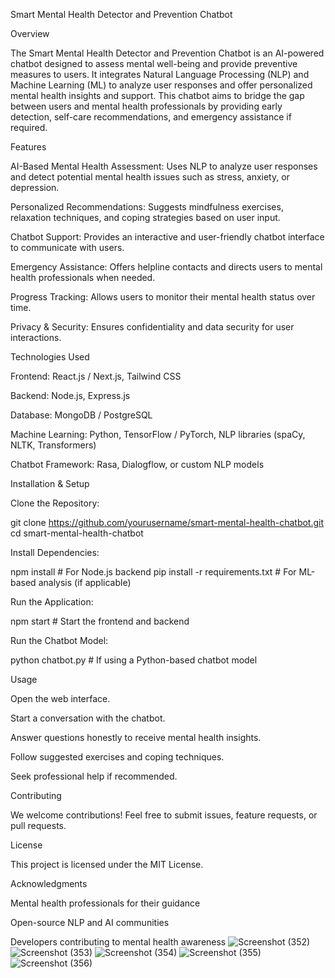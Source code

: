Smart Mental Health Detector and Prevention Chatbot

Overview

The Smart Mental Health Detector and Prevention Chatbot is an AI-powered chatbot designed to assess mental well-being and provide preventive measures to users. It integrates Natural Language Processing (NLP) and Machine Learning (ML) to analyze user responses and offer personalized mental health insights and support. This chatbot aims to bridge the gap between users and mental health professionals by providing early detection, self-care recommendations, and emergency assistance if required.

Features

AI-Based Mental Health Assessment: Uses NLP to analyze user responses and detect potential mental health issues such as stress, anxiety, or depression.

Personalized Recommendations: Suggests mindfulness exercises, relaxation techniques, and coping strategies based on user input.

Chatbot Support: Provides an interactive and user-friendly chatbot interface to communicate with users.

Emergency Assistance: Offers helpline contacts and directs users to mental health professionals when needed.

Progress Tracking: Allows users to monitor their mental health status over time.

Privacy & Security: Ensures confidentiality and data security for user interactions.

Technologies Used

Frontend: React.js / Next.js, Tailwind CSS

Backend: Node.js, Express.js

Database: MongoDB / PostgreSQL

Machine Learning: Python, TensorFlow / PyTorch, NLP libraries (spaCy, NLTK, Transformers)

Chatbot Framework: Rasa, Dialogflow, or custom NLP models

Installation & Setup

Clone the Repository:

git clone https://github.com/yourusername/smart-mental-health-chatbot.git
cd smart-mental-health-chatbot

Install Dependencies:

npm install  # For Node.js backend
pip install -r requirements.txt  # For ML-based analysis (if applicable)

Run the Application:

npm start  # Start the frontend and backend

Run the Chatbot Model:

python chatbot.py  # If using a Python-based chatbot model

Usage

Open the web interface.

Start a conversation with the chatbot.

Answer questions honestly to receive mental health insights.

Follow suggested exercises and coping techniques.

Seek professional help if recommended.

Contributing

We welcome contributions! Feel free to submit issues, feature requests, or pull requests.

License

This project is licensed under the MIT License.

Acknowledgments

Mental health professionals for their guidance

Open-source NLP and AI communities

Developers contributing to mental health awareness
![Screenshot (352)](https://github.com/user-attachments/assets/9889a55a-6bd0-401c-a85a-8cd94e3e9e05)
![Screenshot (353)](https://github.com/user-attachments/assets/c45f97e5-181f-4d97-81ea-74ce7fdc0840)
![Screenshot (354)](https://github.com/user-attachments/assets/77f6a6f5-e64e-4601-b71a-e01e943bcb52)
![Screenshot (355)](https://github.com/user-attachments/assets/93860316-9142-4b79-86e4-c6606f530041)
![Screenshot (356)](https://github.com/user-attachments/assets/d92bc8f8-2482-410d-87cd-f0d426fbbbad)




